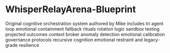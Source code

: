 # WhisperRelayArena-Blueprint
Original cognitive orchestration system authored by Mike includes tri agent loop emotional containment fallback rituals rotation logic sandbox testing projected outcomes context broker anomaly detection emotional calibration governance protocols recursive cognition emotional restraint and legacy-grade resilience
